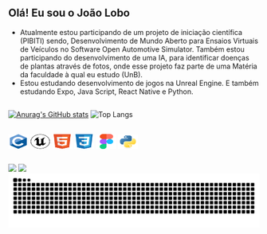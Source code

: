 ## Olá! Eu sou o João Lobo 

- Atualmente estou participando de um projeto de iniciação científica (PIBITI) sendo, Desenvolvimento de Mundo Aberto para Ensaios Virtuais de Veículos no Software Open Automotive Simulator. Também estou participando do desenvolvimento de uma IA, para identificar doenças de plantas através de fotos, onde esse projeto faz parte de uma Matéria da faculdade à qual eu estudo (UnB).
- Estou estudando desenvolvimento de jogos na Unreal Engine. E também estudando Expo, Java Script, React Native e Python.
##
[![Anurag's GitHub stats](https://github-readme-stats.vercel.app/api?username=joaolobo10&show_icons=true&theme=dark)](https://github.com/anuraghazra/github-readme-stats)
![Top Langs](https://github-readme-stats.vercel.app/api/top-langs/?username=joaolobo10&layout=compact&size_weight=0.5&count_weight=0.5&show_icons=true&theme=dark)
<div style="display: inline_block"><br>
  <img align="center" alt="Lobo-HTML" height="30" width="40" src="https://raw.githubusercontent.com/devicons/devicon/master/icons/c/c-original.svg">
  <img align="center" alt="Lobo-HTML" height="30" width="40" src="https://raw.githubusercontent.com/devicons/devicon/master/icons/unrealengine/unrealengine-original.svg">
  <img align="center" alt="Lobo-HTML" height="30" width="40" src="https://raw.githubusercontent.com/devicons/devicon/master/icons/html5/html5-original.svg">
  <img align="center" alt="Lobo-CSS" height="30" width="40" src="https://raw.githubusercontent.com/devicons/devicon/master/icons/css3/css3-original.svg">
  <img align="center" alt="Lobo-Expo" height="30" width="40" src="https://raw.githubusercontent.com/devicons/devicon/master/icons/figma/figma-original.svg">
  <img align="center" alt="Lobo-Python" height="30" width="40" src="https://raw.githubusercontent.com/devicons/devicon/master/icons/python/python-original.svg">
</div>
  
##
<div>
  <a href = "mailto:joaocarloslobo10@gmail.com"><img src="https://img.shields.io/badge/-Gmail-%23333?style=for-the-badge&logo=gmail&logoColor=white" target="_blank"></a>
  <a href="https://www.linkedin.com/in/jo%C3%A3o-lobo-17bb922b1/" target="_blank"><img src="https://img.shields.io/badge/-LinkedIn-%230077B5?style=for-the-badge&logo=linkedin&logoColor=white" target="_blank"></a> 
</div>

<picture align="center">
  <source media="(prefers-color-scheme: dark)" srcset="https://raw.githubusercontent.com/joaolobo10/joaolobo10/output/github-contribution-grid-snake-dark.svg">
  <source media="(prefers-color-scheme: light)" srcset="https://raw.githubusercontent.com/joaolobo10/joaolobo10/output/github-contribution-grid-snake-dark.svg">
  <img align="center" alt="github contribution grid snake animation" src="https://raw.githubusercontent.com/joaolobo10/joaolobo10/output/github-contribution-grid-snake.svg">
</picture>
